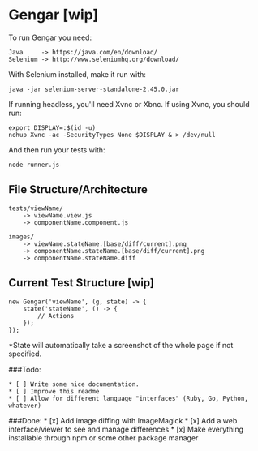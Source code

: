 # Gengar [wip]

To run Gengar you need:

	Java     -> https://java.com/en/download/
	Selenium -> http://www.seleniumhq.org/download/

With Selenium installed, make it run with:

	java -jar selenium-server-standalone-2.45.0.jar

If running headless, you'll need Xvnc or Xbnc. If using Xvnc, you should run:

	export DISPLAY=:$(id -u)
	nohup Xvnc -ac -SecurityTypes None $DISPLAY & > /dev/null

And then run your tests with:

	node runner.js


## File Structure/Architecture	

	tests/viewName/
		-> viewName.view.js
		-> componentName.component.js

	images/
		-> viewName.stateName.[base/diff/current].png
		-> componentName.stateName.[base/diff/current].png
		-> componentName.stateName.diff

## Current Test Structure [wip]

	new Gengar('viewName', (g, state) -> {
		state('stateName', () -> {
			// Actions
		});
	});

*State will automatically take a screenshot of the whole page if not specified.

###Todo:
	
	* [ ] Write some nice documentation.
	* [ ] Improve this readme
	* [ ] Allow for different language "interfaces" (Ruby, Go, Python, whatever)

###Done:
	* [x] Add image diffing with ImageMagick
	* [x] Add a web interface/viewer to see and manage differences
	* [x] Make everything installable through npm or some other package manager

